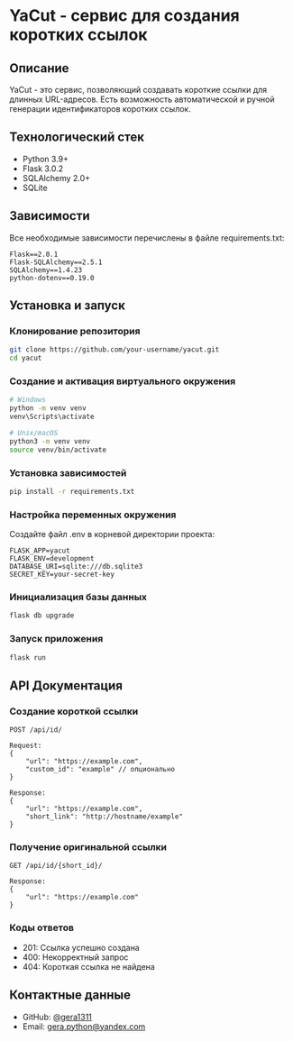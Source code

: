 # YaCut - сервис для создания коротких ссылок

## Описание
YaCut - это сервис, позволяющий создавать короткие ссылки для длинных URL-адресов. Есть возможность автоматической и ручной генерации идентификаторов коротких ссылок.

## Технологический стек
- Python 3.9+
- Flask 3.0.2
- SQLAlchemy 2.0+
- SQLite

## Зависимости
Все необходимые зависимости перечислены в файле requirements.txt:
```
Flask==2.0.1
Flask-SQLAlchemy==2.5.1
SQLAlchemy==1.4.23
python-dotenv==0.19.0
```

## Установка и запуск

### Клонирование репозитория
```bash
git clone https://github.com/your-username/yacut.git
cd yacut
```

### Создание и активация виртуального окружения
```bash
# Windows
python -m venv venv
venv\Scripts\activate

# Unix/macOS
python3 -m venv venv
source venv/bin/activate
```

### Установка зависимостей
```bash
pip install -r requirements.txt
```

### Настройка переменных окружения
Создайте файл .env в корневой директории проекта:
```
FLASK_APP=yacut
FLASK_ENV=development
DATABASE_URI=sqlite:///db.sqlite3
SECRET_KEY=your-secret-key
```

### Инициализация базы данных
```bash
flask db upgrade
```

### Запуск приложения
```bash
flask run
```

## API Документация

### Создание короткой ссылки
```http
POST /api/id/

Request:
{
    "url": "https://example.com",
    "custom_id": "example" // опционально
}

Response:
{
    "url": "https://example.com",
    "short_link": "http://hostname/example"
}
```

### Получение оригинальной ссылки
```http
GET /api/id/{short_id}/

Response:
{
    "url": "https://example.com"
}
```

### Коды ответов
- 201: Ссылка успешно создана
- 400: Некорректный запрос
- 404: Короткая ссылка не найдена

## Контактные данные

- GitHub: [@gera1311](https://github.com/gera1311/yacut)
- Email: gera.python@yandex.com
